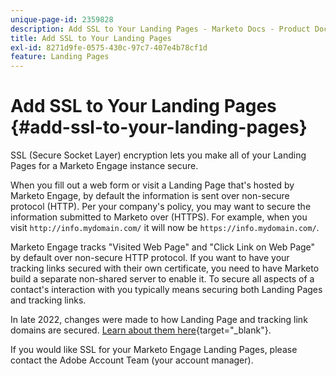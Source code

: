 ```yaml
---
unique-page-id: 2359828
description: Add SSL to Your Landing Pages - Marketo Docs - Product Documentation
title: Add SSL to Your Landing Pages
exl-id: 8271d9fe-0575-430c-97c7-407e4b78cf1d
feature: Landing Pages
---
```

# Add SSL to Your Landing Pages {#add-ssl-to-your-landing-pages}

SSL (Secure Socket Layer) encryption lets you make all of your Landing Pages for a Marketo Engage instance secure.

When you fill out a web form or visit a Landing Page that's hosted by Marketo Engage, by default the information is sent over non-secure protocol (HTTP). Per your company's policy, you may want to secure the information submitted to Marketo over (HTTPS). For example, when you visit `http://info.mydomain.com/` it will now be `https://info.mydomain.com/`.

Marketo Engage tracks "Visited Web Page" and "Click Link on Web Page" by default over non-secure HTTP protocol. If you want to have your tracking links secured with their own certificate, you need to have Marketo build a separate non-shared server to enable it. To secure all aspects of a contact's interaction with you typically means securing both Landing Pages and tracking links.

In late 2022, changes were made to how Landing Page and tracking link domains are secured. [Learn about them here](https://nation.marketo.com/t5/product-blogs/changes-to-marketo-engage-secured-domains-platform/ba-p/329305){target="_blank"}.

If you would like SSL for your Marketo Engage Landing Pages, please contact the Adobe Account Team (your account manager).
